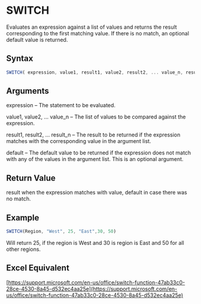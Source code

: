 # SWITCH

Evaluates an expression against a list of values and returns the result corresponding to the first matching value. If there is no match, an optional default value is returned.

## Syntax

```javascript
SWITCH( expression, value1, result1, value2, result2, ... value_n, result_n [ default] )
```

## Arguments

expression – The statement to be evaluated.

value1, value2, … value\_n – The list of values to be compared against the expression.

result1, result2, … result\_n – The result to be returned if the expression matches with the corresponding value in the argument list.

default – The default value to be returned if the expression does not match with any of the values in the argument list. This is an optional argument.

## **Return Value**

result when the expression matches with value, default in case there was no match.

## **Example**

```javascript
SWITCH(Region, "West", 25, "East",30, 50)
```

Will return 25, if the region is West and 30 is region is East and 50 for all other regions.

## **Excel Equivalent**

[https://support.microsoft.com/en-us/office/switch-function-47ab33c0-28ce-4530-8a45-d532ec4aa25e](https://support.microsoft.com/en-us/office/switch-function-47ab33c0-28ce-4530-8a45-d532ec4aa25e)
